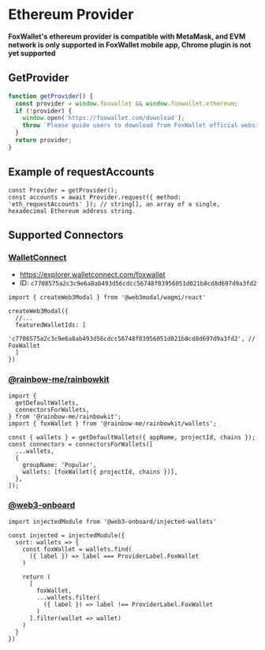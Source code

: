 # Ethereum Provider

**FoxWallet's ethereum provider is compatible with MetaMask, and EVM network is only supported in FoxWallet mobile app, Chrome plugin is not yet supported**

## GetProvider

```js
function getProvider() {
  const provider = window.foxwallet && window.foxwallet.ethereum;
  if (!provider) {
    window.open('https://foxwallet.com/download');
    throw `Please guide users to download from FoxWallet official website`
  }
  return provider;
}
```

## Example of requestAccounts

```
const Provider = getProvider();
const accounts = await Provider.request({ method: 'eth_requestAccounts' }); // string[], an array of a single, hexadecimal Ethereum address string.
```

## Supported Connectors

### [WalletConnect](https://explorer.walletconnect.com/foxwallet)
- https://explorer.walletconnect.com/foxwallet
- ID: `c7708575a2c3c9e6a8ab493d56cdcc56748f03956051d021b8cd8d697d9a3fd2`

```tsx
import { createWeb3Modal } from '@web3modal/wagmi/react'

createWeb3Modal({
  //...
  featuredWalletIds: [
    'c7708575a2c3c9e6a8ab493d56cdcc56748f03956051d021b8cd8d697d9a3fd2', // FoxWallet
  ]
})
```

### [@rainbow-me/rainbowkit](https://www.npmjs.com/package/@rainbow-me/rainbowkit)
```tsx
import {
  getDefaultWallets,
  connectorsForWallets,
} from '@rainbow-me/rainbowkit';
import { foxWallet } from '@rainbow-me/rainbowkit/wallets';

const { wallets } = getDefaultWallets({ appName, projectId, chains });
const connectors = connectorsForWallets([
  ...wallets,
  {
    groupName: 'Popular',
    wallets: [foxWallet({ projectId, chains })],
  },
]);
```

### [@web3-onboard](https://github.com/blocknative/web3-onboard)
```tsx
import injectedModule from '@web3-onboard/injected-wallets'

const injected = injectedModule({
  sort: wallets => {
    const foxWallet = wallets.find(
      ({ label }) => label === ProviderLabel.FoxWallet
    )

    return (
      [
        foxWallet,
        ...wallets.filter(
          ({ label }) => label !== ProviderLabel.FoxWallet
        )
      ].filter(wallet => wallet)
    )
  }
})
```
